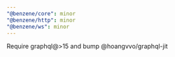 ```yaml
---
"@benzene/core": minor
"@benzene/http": minor
"@benzene/ws": minor
---
```


Require graphql@>15 and bump @hoangvvo/graphql-jit
